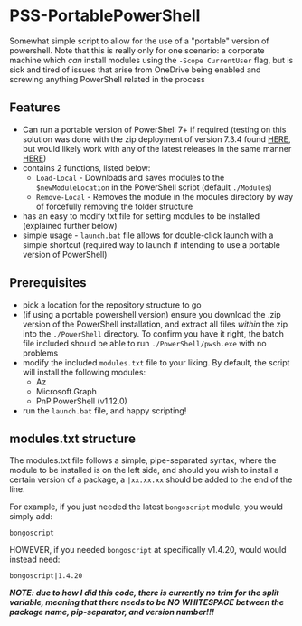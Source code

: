 # PSS-PortablePowerShell
Somewhat simple script to allow for the use of a "portable" version of powershell. Note that this is really only for one scenario: a corporate machine which *can* install modules using the ```-Scope CurrentUser``` flag, but is sick and tired of issues that arise from OneDrive being enabled and screwing anything PowerShell related in the process

## Features
- Can run a portable version of PowerShell 7+ if required (testing on this solution was done with the zip deployment of version 7.3.4 found [HERE](https://github.com/PowerShell/PowerShell/releases/download/v7.3.4/PowerShell-7.3.4-win-x64.zip), but would likely work with any of the latest releases in the same manner [HERE](https://aka.ms/powershell-release?tag=stable))
- contains 2 functions, listed below:
    - ```Load-Local``` - Downloads and saves modules to the ```$newModuleLocation``` in the PowerShell script (default ```./Modules```)
    - ```Remove-Local``` - Removes the module in the modules directory by way of forcefully removing the folder structure
- has an easy to modify txt file for setting modules to be installed (explained further below)
- simple usage - ```launch.bat``` file allows for double-click launch with a simple shortcut (required way to launch if intending to use a portable version of PowerShell)

## Prerequisites
- pick a location for the repository structure to go
- (if using a portable powershell version) ensure you download the .zip version of the PowerShell installation, and extract all files *within* the zip into the ```./PowerShell``` directory. To confirm you have it right, the batch file included should be able to run ```./PowerShell/pwsh.exe``` with no problems
- modify the included ```modules.txt``` file to your liking. By default, the script will install the following modules:
    - Az
    - Microsoft.Graph
    - PnP.PowerShell (v1.12.0)
- run the ```launch.bat``` file, and happy scripting!

## modules.txt structure
The modules.txt file follows a simple, pipe-separated syntax, where the module to be installed is on the left side, and should you wish to install a certain version of a package, a ```|xx.xx.xx``` should be added to the end of the line.

For example, if you just needed the latest ```bongoscript``` module, you would simply add:
```
bongoscript
```
HOWEVER, if you needed ```bongoscript``` at specifically v1.4.20, would would instead need:
```
bongoscript|1.4.20
```

***NOTE: due to how I did this code, there is currently no trim for the split variable, meaning that there needs to be NO WHITESPACE between the package name, pip-separator, and version number!!!***